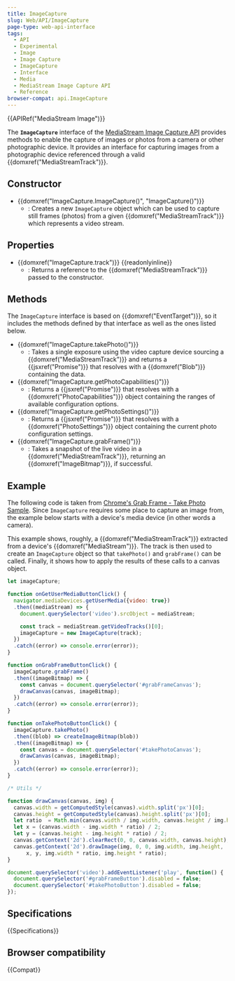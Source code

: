 ```yaml
---
title: ImageCapture
slug: Web/API/ImageCapture
page-type: web-api-interface
tags:
  - API
  - Experimental
  - Image
  - Image Capture
  - ImageCapture
  - Interface
  - Media
  - MediaStream Image Capture API
  - Reference
browser-compat: api.ImageCapture
---
```

{{APIRef("MediaStream Image")}}

The **`ImageCapture`** interface of the [MediaStream Image Capture API](/en-US/docs/Web/API/MediaStream_Image_Capture_API) provides methods to enable the capture of images or photos from a camera or other photographic device. It provides an interface for capturing images from a photographic device referenced through a valid {{domxref("MediaStreamTrack")}}.

## Constructor

- {{domxref("ImageCapture.ImageCapture()", "ImageCapture()")}}
  - : Creates a new `ImageCapture` object which can be used to capture still frames (photos) from a given {{domxref("MediaStreamTrack")}} which represents a video stream.

## Properties

- {{domxref("ImageCapture.track")}} {{readonlyinline}}
  - : Returns a reference to the {{domxref("MediaStreamTrack")}} passed to the constructor.

## Methods

The `ImageCapture` interface is based on {{domxref("EventTarget")}}, so it includes the methods defined by that interface as well as the ones listed below.

- {{domxref("ImageCapture.takePhoto()")}}
  - : Takes a single exposure using the video capture device sourcing a {{domxref("MediaStreamTrack")}} and returns a {{jsxref("Promise")}} that resolves with a {{domxref("Blob")}} containing the data.
- {{domxref("ImageCapture.getPhotoCapabilities()")}}
  - : Returns a {{jsxref("Promise")}} that resolves with a {{domxref("PhotoCapabilities")}} object containing the ranges of available configuration options.
- {{domxref("ImageCapture.getPhotoSettings()")}}
  - : Returns a {{jsxref("Promise")}} that resolves with a {{domxref("PhotoSettings")}} object containing the current photo configuration settings.
- {{domxref("ImageCapture.grabFrame()")}}
  - : Takes a snapshot of the live video in a {{domxref("MediaStreamTrack")}}, returning an {{domxref("ImageBitmap")}}, if successful.

## Example

The following code is taken from [Chrome's Grab Frame - Take Photo Sample](https://googlechrome.github.io/samples/image-capture/grab-frame-take-photo.html). Since `ImageCapture` requires some place to capture an image from, the example below starts with a device's media device (in other words a camera).

This example shows, roughly, a {{domxref("MediaStreamTrack")}} extracted from a device's {{domxref("MediaStream")}}. The track is then used to create an `ImageCapture` object so that `takePhoto()` and `grabFrame()` can be called. Finally, it shows how to apply the results of these calls to a canvas object.

```js
let imageCapture;

function onGetUserMediaButtonClick() {
  navigator.mediaDevices.getUserMedia({video: true})
  .then((mediaStream) => {
    document.querySelector('video').srcObject = mediaStream;

    const track = mediaStream.getVideoTracks()[0];
    imageCapture = new ImageCapture(track);
  })
  .catch((error) => console.error(error));
}

function onGrabFrameButtonClick() {
  imageCapture.grabFrame()
  .then((imageBitmap) => {
    const canvas = document.querySelector('#grabFrameCanvas');
    drawCanvas(canvas, imageBitmap);
  })
  .catch((error) => console.error(error));
}

function onTakePhotoButtonClick() {
  imageCapture.takePhoto()
  .then((blob) => createImageBitmap(blob))
  .then((imageBitmap) => {
    const canvas = document.querySelector('#takePhotoCanvas');
    drawCanvas(canvas, imageBitmap);
  })
  .catch((error) => console.error(error));
}

/* Utils */

function drawCanvas(canvas, img) {
  canvas.width = getComputedStyle(canvas).width.split('px')[0];
  canvas.height = getComputedStyle(canvas).height.split('px')[0];
  let ratio  = Math.min(canvas.width / img.width, canvas.height / img.height);
  let x = (canvas.width - img.width * ratio) / 2;
  let y = (canvas.height - img.height * ratio) / 2;
  canvas.getContext('2d').clearRect(0, 0, canvas.width, canvas.height);
  canvas.getContext('2d').drawImage(img, 0, 0, img.width, img.height,
      x, y, img.width * ratio, img.height * ratio);
}

document.querySelector('video').addEventListener('play', function() {
  document.querySelector('#grabFrameButton').disabled = false;
  document.querySelector('#takePhotoButton').disabled = false;
});
```

## Specifications

{{Specifications}}

## Browser compatibility

{{Compat}}
